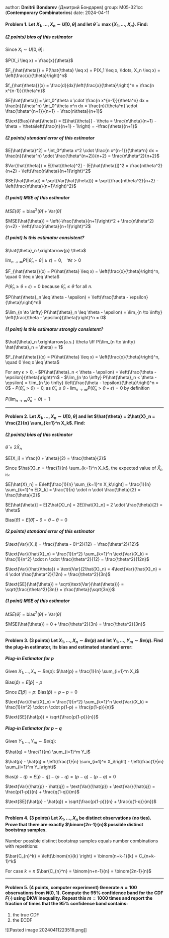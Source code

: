 author: **Dmitrii Bondarev** (Дмитрий Бондарев)
group: М05-321сс (**Contemporary Combinatorics**)
date: 2024-04-11


#### **Problem 1.** Let $X_1, \ldots, X_n \sim U[0,\theta]$ and let $\hat{\theta} = \max\{X_1, \ldots, X_n\}$. Find:
##### (2 points) bias of this estimator
Since $X_i \sim U[0,\theta]$:

$P(X_i \leq x) = \frac{x}{\theta}$

$F_{\hat{\theta}} = P(\hat{\theta} \leq x) = P(X_1 \leq x, \ldots, X_n \leq x) = \left(\frac{x}{\theta}\right)^n$

$f_{\hat{\theta}}(x) = \frac{d}{dx}\left(\frac{x}{\theta}\right)^n = \frac{n x^{n-1}}{\theta^n}$

$E[\hat{\theta}] = \int_0^\theta x \cdot \frac{n x^{n-1}}{\theta^n} dx = \frac{n}{\theta^n} \int_0^\theta x^n dx = \frac{n}{\theta^n} \cdot \frac{\theta^{n+1}}{n+1} = \frac{n\theta}{n+1}$

$\text{Bias}(\hat{\theta}) = E[\hat{\theta}] - \theta = \frac{n\theta}{n+1} - \theta = \theta\left(\frac{n}{n+1} - 1\right) = -\frac{\theta}{n+1}$

##### (2 points) standard error of this estimator

$E[\hat{\theta}^2] = \int_0^\theta x^2 \cdot \frac{n x^{n-1}}{\theta^n} dx = \frac{n}{\theta^n} \cdot \frac{\theta^{n+2}}{n+2} = \frac{n\theta^2}{n+2}$

$Var(\hat{\theta}) = E[\hat{\theta}^2] - (E[\hat{\theta}])^2 = \frac{n\theta^2}{n+2} - \left(\frac{n\theta}{n+1}\right)^2$

$SE(\hat{\theta}) = \sqrt{Var(\hat{\theta})} = \sqrt{\frac{n\theta^2}{n+2} - \left(\frac{n\theta}{n+1}\right)^2}$

##### (1 point) MSE of this estimator
$MSE(\hat{\theta}) = \text{bias}^2(\hat{\theta}) + \text{Var}(\hat{\theta})$

$MSE(\hat{\theta}) = \left(-\frac{\theta}{n+1}\right)^2 + \frac{n\theta^2}{n+2} - \left(\frac{n\theta}{n+1}\right)^2$

##### (1 point) Is this estimator consistent?
$\hat{\theta}_n \xrightarrow{p} \theta$

$\lim_{n \to \infty} P(|\hat{\theta}_n - \theta| \geq \epsilon) = 0, \quad \forall \epsilon > 0$

$F_{\hat{\theta}}(x) = P(\hat{\theta} \leq x) = \left(\frac{x}{\theta}\right)^n, \quad 0 \leq x \leq \theta$

$P(\hat{\theta}_n \geq \theta + \epsilon) = 0$ because $\hat{\theta}_n \leq \theta$ for all $n$.

$P(\hat{\theta}_n \leq \theta - \epsilon) = \left(\frac{\theta - \epsilon}{\theta}\right)^n$

$\lim_{n \to \infty} P(\hat{\theta}_n \leq \theta - \epsilon) = \lim_{n \to \infty} \left(\frac{\theta - \epsilon}{\theta}\right)^n = 0$

##### (1 point) Is this estimator strongly consistent?

$\hat{\theta}_n \xrightarrow{a.s.} \theta \iff P(\lim_{n \to \infty} \hat{\theta}_n = \theta) = 1$

$F_{\hat{\theta}}(x) = P(\hat{\theta} \leq x) = \left(\frac{x}{\theta}\right)^n, \quad 0 \leq x \leq \theta$


For any $\epsilon > 0$,
	-  $P(\hat{\theta}_n < \theta - \epsilon) = \left(\frac{\theta - \epsilon}{\theta}\right)^n$
		- $\lim_{n \to \infty} P(\hat{\theta}_n < \theta - \epsilon) = \lim_{n \to \infty} \left(\frac{\theta - \epsilon}{\theta}\right)^n = 0$
	- $P(\hat{\theta}_n > \theta) = 0$, as $\hat{\theta}_n \leq \theta$
		- $\lim_{n \to \infty} P(\hat{\theta}_n > \theta + \epsilon) = 0$ by definition

$P(\lim_{n \to \infty} \hat{\theta}_n = \theta) = 1$


---

#### **Problem 2.** Let $X_1, \ldots, X_n \sim U[0,\theta]$ and let $\hat{\theta} = 2\hat{X}_n = \frac{2}{n} \sum_{k=1}^n X_k$. Find:
##### (2 points) bias of this estimator
 $\hat{\theta} = 2\hat{X}_n$ 

$E[X_i] = \frac{0 + \theta}{2} = \frac{\theta}{2}$

Since $\hat{X}_n = \frac{1}{n} \sum_{k=1}^n X_k$, the expected value of $\hat{X}_n$ is:

$E[\hat{X}_n] = E\left[\frac{1}{n} \sum_{k=1}^n X_k\right] = \frac{1}{n} \sum_{k=1}^n E[X_k] = \frac{1}{n} \cdot n \cdot \frac{\theta}{2} = \frac{\theta}{2}$

$E[\hat{\theta}] = E[2\hat{X}_n] = 2E[\hat{X}_n] = 2 \cdot \frac{\theta}{2} = \theta$

$\text{Bias}(\hat{\theta}) = E[\hat{\theta}] - \theta = \theta - \theta = 0$
##### (2 points) standard error of this estimator
$\text{Var}(X_i) = \frac{(\theta - 0)^2}{12} = \frac{\theta^2}{12}$

$\text{Var}(\hat{X}_n) = \frac{1}{n^2} \sum_{k=1}^n \text{Var}(X_k) = \frac{1}{n^2} \cdot n \cdot \frac{\theta^2}{12} = \frac{\theta^2}{12n}$

$\text{Var}(\hat{\theta}) = \text{Var}(2\hat{X}_n) = 4\text{Var}(\hat{X}_n) = 4 \cdot \frac{\theta^2}{12n} = \frac{\theta^2}{3n}$

$\text{SE}(\hat{\theta}) = \sqrt{\text{Var}(\hat{\theta})} = \sqrt{\frac{\theta^2}{3n}} = \frac{\theta}{\sqrt{3n}}$

##### (1 point) MSE of this estimator

$MSE(\hat{\theta}) = \text{bias}^2(\hat{\theta}) + \text{Var}(\hat{\theta})$

$MSE(\hat{\theta}) = 0 + \frac{\theta^2}{3n} = \frac{\theta^2}{3n}$


---

#### **Problem 3.** (3 points) Let $X_1, \ldots, X_n \sim Be(p)$ and let $Y_1, \ldots, Y_m \sim Be(q)$. Find the plug-in estimator, its bias and estimated standard error:


##### Plug-in Estimator for $p$
Given $X_1, \ldots, X_n \sim Be(p)$:
$\hat{p} = \frac{1}{n} \sum_{i=1}^n X_i$

$\text{Bias}(\hat{p}) = E[\hat{p}] - p$

Since $E[\hat{p}] = p$:
$\text{Bias}(\hat{p}) = p - p = 0$

$\text{Var}(\hat{X}_n) = \frac{1}{n^2} \sum_{k=1}^n \text{Var}(X_k) = \frac{1}{n^2} \cdot n \cdot p(1-p) = \frac{p(1-p)}{n}$

$\text{SE}(\hat{p}) = \sqrt{\frac{p(1-p)}{n}}$

##### Plug-in Estimator for $p - q$
Given $Y_1, \ldots, Y_m \sim Be(q)$:

$\hat{q} = \frac{1}{m} \sum_{i=1}^m Y_i$

$\hat{p} - \hat{q} = \left(\frac{1}{n} \sum_{i=1}^n X_i\right) - \left(\frac{1}{m} \sum_{i=1}^m Y_i\right)$

$\text{Bias}(\hat{p} - \hat{q}) = E[\hat{p} - \hat{q}] - (p - q) = (p - q) - (p - q) = 0$

$\text{Var}(\hat{p} - \hat{q}) = \text{Var}(\hat{p}) + \text{Var}(\hat{q}) = \frac{p(1-p)}{n} + \frac{q(1-q)}{m}$

$\text{SE}(\hat{p} - \hat{q}) = \sqrt{\frac{p(1-p)}{n} + \frac{q(1-q)}{m}}$

---

#### **Problem 4.** (3 points) Let $X_1, \ldots, X_n$ be distinct observations (no ties). Prove that there are exactly $\binom{2n-1}{n}$ possible distinct bootstrap samples.

Number possible distinct bootstrap samples equals number combinations with repetitions:

$\bar{C_{n}^k} = \left(\binom{n}{k} \right) = \binom{n+k-1}{k} = C_{n+k-1}^k$

For case $k=n$
$\bar{C_{n}^n} = \binom{n+n-1}{n} = \binom{2n-1}{n}$

---

#### **Problem 5.** (4 points, computer experiment) Generate $n = 100$ observations from $N(0,1)$. Compute the 95% confidence band for the CDF $F(\cdot)$ using DKW inequality. Repeat this $m = 1000$ times and report the fraction of times that the 95% confidence band contains:
1. the true CDF
2. the ECDF

![[Pasted image 20240411223518.png]]